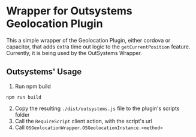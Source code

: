 # Wrapper for Outsystems Geolocation Plugin

This a simple wrapper of the Geolocation Plugin, either cordova or capacitor, that adds extra time out logic to the `getCurrentPosition` feature. Currently, it is being used by the OutSystems Wrapper.


## Outsystems' Usage
1. Run npm build
```console
npm run build
```
2. Copy the resulting `./dist/outsystems.js` file to the plugin's scripts folder
3. Call the `RequireScript` client action, with the script's url
4. Call `OSGeolocationWrapper.OSGeolocationInstance.<method>`